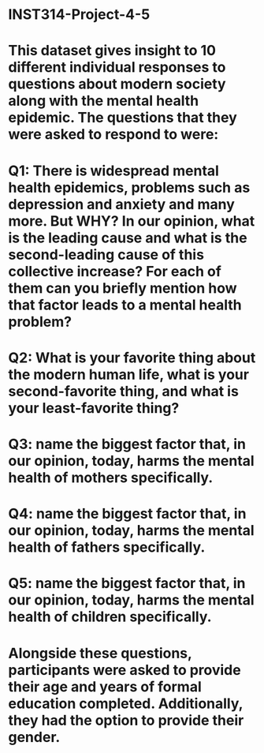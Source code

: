 # INST314-Project-4-5
# This dataset gives insight to 10 different individual responses to questions about modern society along with the mental health epidemic. The questions that they were asked to respond to were:
# Q1: There is widespread mental health epidemics, problems such as depression and anxiety and many more. But WHY? In our opinion, what is the leading cause and what is the second-leading cause of this collective increase? For each of them can you briefly mention how that factor leads to a mental health problem?

# Q2: What is your favorite thing about the modern human life, what is your second-favorite thing, and what is your least-favorite thing?

# Q3: name the biggest factor that, in our opinion, today, harms the mental health of mothers specifically.

# Q4: name the biggest factor that, in our opinion, today, harms the mental health of fathers specifically. 

# Q5: name the biggest factor that, in our opinion, today, harms the mental health of children specifically. 

# Alongside these questions, participants were asked to provide their age and years of formal education completed. Additionally, they had the option to provide their gender.
